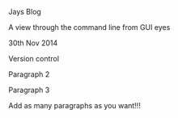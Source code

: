 
Jays Blog

A view through the command line from GUI eyes

30th Nov 2014

Version control

Paragraph 2

Paragraph 3

Add as many paragraphs as you want!!!


